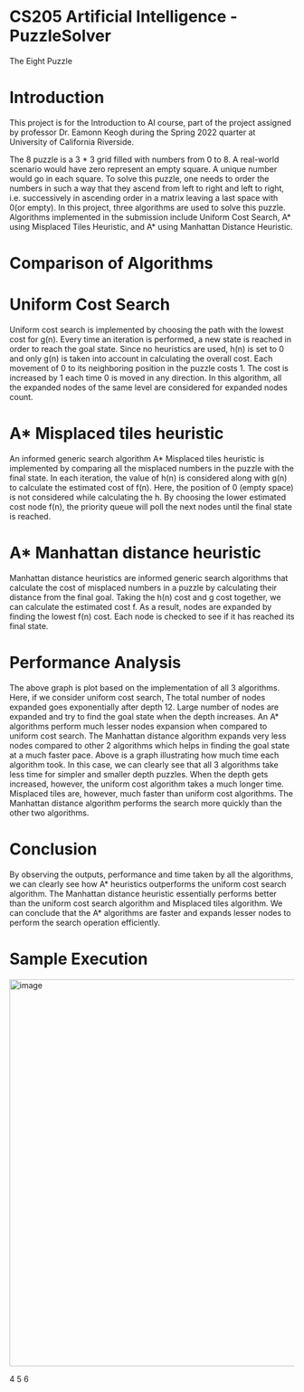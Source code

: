 # CS205 Artificial Intelligence - PuzzleSolver
The Eight Puzzle


# Introduction

This project is for the Introduction to AI course, part of the project assigned by professor Dr.
Eamonn Keogh during the Spring 2022 quarter at University of California Riverside.

The 8 puzzle is a 3 * 3 grid filled with numbers from 0 to 8. A real-world scenario would have zero
represent an empty square. A unique number would go in each square. To solve this puzzle,
one needs to order the numbers in such a way that they ascend from left to right and left to
right, i.e. successively in ascending order in a matrix leaving a last space with 0(or empty).
In this project, three algorithms are used to solve this puzzle. Algorithms implemented in the
submission include Uniform Cost Search, A* using Misplaced Tiles Heuristic, and A* using
Manhattan Distance Heuristic.
# Comparison of Algorithms
# Uniform Cost Search
Uniform cost search is implemented by choosing the path with the lowest cost for g(n). Every
time an iteration is performed, a new state is reached in order to reach the goal state. Since no
heuristics are used, h(n) is set to 0 and only g(n) is taken into account in calculating the overall
cost. Each movement of 0 to its neighboring position in the puzzle costs 1. The cost is increased
by 1 each time 0 is moved in any direction. In this algorithm, all the expanded nodes of the
same level are considered for expanded nodes count.
# A* Misplaced tiles heuristic
An informed generic search algorithm A* Misplaced tiles heuristic is implemented by comparing
all the misplaced numbers in the puzzle with the final state. In each iteration, the value of h(n) is
considered along with g(n) to calculate the estimated cost of f(n). Here, the position of 0 (empty
space) is not considered while calculating the h. By choosing the lower estimated cost node f(n),
the priority queue will poll the next nodes until the final state is reached.
# A* Manhattan distance heuristic
Manhattan distance heuristics are informed generic search algorithms that calculate the cost of
misplaced numbers in a puzzle by calculating their distance from the final goal. Taking the h(n)
cost and g cost together, we can calculate the estimated cost f. As a result, nodes are expanded
by finding the lowest f(n) cost. Each node is checked to see if it has reached its final state.
# Performance Analysis
The above graph is plot based on the implementation of all 3 algorithms. Here, if we consider
uniform cost search, The total number of nodes expanded goes exponentially after depth 12.
Large number of nodes are expanded and try to find the goal state when the depth increases.
An A* algorithms perform much lesser nodes expansion when compared to uniform cost search.
The Manhattan distance algorithm expands very less nodes compared to other 2 algorithms
which helps in finding the goal state at a much faster pace.
Above is a graph illustrating how much time each algorithm took. In this case, we can clearly
see that all 3 algorithms take less time for simpler and smaller depth puzzles. When the depth
gets increased, however, the uniform cost algorithm takes a much longer time. Misplaced tiles
are, however, much faster than uniform cost algorithms. The Manhattan distance algorithm
performs the search more quickly than the other two algorithms.
# Conclusion
By observing the outputs, performance and time taken by all the algorithms, we can clearly see
how A* heuristics outperforms the uniform cost search algorithm. The Manhattan distance
heuristic essentially performs better than the uniform cost search algorithm and Misplaced tiles
algorithm. We can conclude that the A* algorithms are faster and expands lesser nodes to
perform the search operation efficiently.

# Sample Execution
<img width="684" alt="image" src="https://user-images.githubusercontent.com/97561730/182487406-b2c4ce92-5716-4e67-87d7-f2ed067214fd.png">

4 5 6
